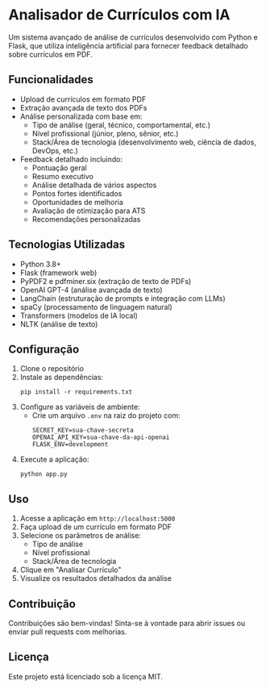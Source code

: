 # Analisador de Currículos com IA

Um sistema avançado de análise de currículos desenvolvido com Python e Flask, que utiliza inteligência artificial para fornecer feedback detalhado sobre currículos em PDF.

## Funcionalidades

- Upload de currículos em formato PDF
- Extração avançada de texto dos PDFs
- Análise personalizada com base em:
  - Tipo de análise (geral, técnico, comportamental, etc.)
  - Nível profissional (júnior, pleno, sênior, etc.)
  - Stack/Área de tecnologia (desenvolvimento web, ciência de dados, DevOps, etc.)
- Feedback detalhado incluindo:
  - Pontuação geral
  - Resumo executivo
  - Análise detalhada de vários aspectos
  - Pontos fortes identificados
  - Oportunidades de melhoria
  - Avaliação de otimização para ATS
  - Recomendações personalizadas

## Tecnologias Utilizadas

- Python 3.8+
- Flask (framework web)
- PyPDF2 e pdfminer.six (extração de texto de PDFs)
- OpenAI GPT-4 (análise avançada de texto)
- LangChain (estruturação de prompts e integração com LLMs)
- spaCy (processamento de linguagem natural)
- Transformers (modelos de IA local)
- NLTK (análise de texto)

## Configuração

1. Clone o repositório
2. Instale as dependências:
   ```
   pip install -r requirements.txt
   ```
3. Configure as variáveis de ambiente:
   - Crie um arquivo `.env` na raiz do projeto com:
     ```
     SECRET_KEY=sua-chave-secreta
     OPENAI_API_KEY=sua-chave-da-api-openai
     FLASK_ENV=development
     ```
4. Execute a aplicação:
   ```
   python app.py
   ```

## Uso

1. Acesse a aplicação em `http://localhost:5000`
2. Faça upload de um currículo em formato PDF
3. Selecione os parâmetros de análise:
   - Tipo de análise
   - Nível profissional
   - Stack/Área de tecnologia
4. Clique em "Analisar Currículo"
5. Visualize os resultados detalhados da análise

## Contribuição

Contribuições são bem-vindas! Sinta-se à vontade para abrir issues ou enviar pull requests com melhorias.

## Licença

Este projeto está licenciado sob a licença MIT.